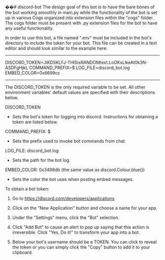 ��#   d i s c o r d - b o t  
 
The design goal of this bot is to have the bare bones of the bot working
smoothly in main.py while the functionality of the bot is set up in various Cogs
organized into extension files within the "cogs" folder. The cogs folder must be
present with .py extension files for the bot to have any useful functionality.

In order to use this bot, a file named ".env" must be included in the bot's
directory to include the token for your bot. This file can be created in a text
editor and should look similar to the example here:

--------------------------------------------------------------------------------

DISCORD_TOKEN=JIKDSKLFJ-THISisRANDOMtext.LoOKsLIkeAt0k3N-ASDFgHjkL
COMMAND_PREFIX=$
LOG_FILE=discord_bot.log
EMBED_COLOR=0x6699cc

--------------------------------------------------------------------------------
The DISCORD_TOKEN is the only required variable to be set. All other environment
variables' default values are specified with their descriptions below.

DISCORD_TOKEN
- Sets the bot's token for logging into discord. Instructions for obtaining a
  token are listed below.

COMMAND_PREFIX: $
- Sets the prefix used to invoke bot commands from chat.

LOG_FILE:       discord_bot.log
- Sets the path for the bot log.

EMBED_COLOR:    0x3498db  (the same value as discord.Colour.blue())
- Sets the color the bot uses when posting embed messages.

To obtain a bot token:

1)  Go to https://discord.com/developers/applications

2)  Click on the "New Application" button and choose a name for your app.

3)  Under the "Settings" menu, click the "Bot" selection.

4)  Click "Add Bot" to cause an alert to pop up saying that this action is
    irreversible. Click "Yes, Do it!" to transform your app into a bot.

5)  Below your bot's username should be a TOKEN. You can click to reveal the
    token or you can simply click the "Copy" button to add it to your clipboard.
